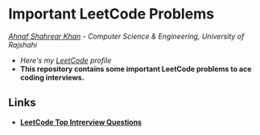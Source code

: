 # Important LeetCode Problems
*[Ahnaf Shahrear Khan](https://github.com/ahnafshahrear) - Computer Science & Engineering, University of Rajshahi*
- *Here's my [LeetCode](https://leetcode.com/u/ahnafshahrear/) profile*
- **This repository contains some important LeetCode problems to ace coding interviews.**

## Links
- **[LeetCode Top Intrerview Questions](https://leetcode.com/explore/interview/card/top-interview-questions-easy/)**
